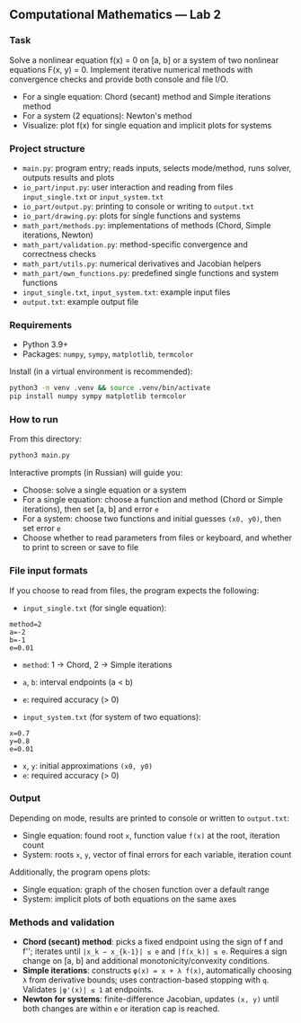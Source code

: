 ## Computational Mathematics — Lab 2

### Task
Solve a nonlinear equation f(x) = 0 on [a, b] or a system of two nonlinear equations F(x, y) = 0. Implement iterative numerical methods with convergence checks and provide both console and file I/O.

- For a single equation: Chord (secant) method and Simple iterations method
- For a system (2 equations): Newton's method
- Visualize: plot f(x) for single equation and implicit plots for systems

### Project structure
- `main.py`: program entry; reads inputs, selects mode/method, runs solver, outputs results and plots
- `io_part/input.py`: user interaction and reading from files `input_single.txt` or `input_system.txt`
- `io_part/output.py`: printing to console or writing to `output.txt`
- `io_part/drawing.py`: plots for single functions and systems
- `math_part/methods.py`: implementations of methods (Chord, Simple iterations, Newton)
- `math_part/validation.py`: method-specific convergence and correctness checks
- `math_part/utils.py`: numerical derivatives and Jacobian helpers
- `math_part/own_functions.py`: predefined single functions and system functions
- `input_single.txt`, `input_system.txt`: example input files
- `output.txt`: example output file

### Requirements
- Python 3.9+
- Packages: `numpy`, `sympy`, `matplotlib`, `termcolor`

Install (in a virtual environment is recommended):
```bash
python3 -m venv .venv && source .venv/bin/activate
pip install numpy sympy matplotlib termcolor
```

### How to run
From this directory:
```bash
python3 main.py
```

Interactive prompts (in Russian) will guide you:
- Choose: solve a single equation or a system
- For a single equation: choose a function and method (Chord or Simple iterations), then set [a, b] and error `e`
- For a system: choose two functions and initial guesses `(x0, y0)`, then set error `e`
- Choose whether to read parameters from files or keyboard, and whether to print to screen or save to file

### File input formats
If you choose to read from files, the program expects the following:

- `input_single.txt` (for single equation):
```
method=2
a=-2
b=-1
e=0.01
```
  - `method`: 1 → Chord, 2 → Simple iterations
  - `a`, `b`: interval endpoints (a < b)
  - `e`: required accuracy (> 0)

- `input_system.txt` (for system of two equations):
```
x=0.7
y=0.8
e=0.01
```
  - `x`, `y`: initial approximations `(x0, y0)`
  - `e`: required accuracy (> 0)

### Output
Depending on mode, results are printed to console or written to `output.txt`:
- Single equation: found root `x`, function value `f(x)` at the root, iteration count
- System: roots `x`, `y`, vector of final errors for each variable, iteration count

Additionally, the program opens plots:
- Single equation: graph of the chosen function over a default range
- System: implicit plots of both equations on the same axes

### Methods and validation
- **Chord (secant) method**: picks a fixed endpoint using the sign of f and f''; iterates until `|x_k − x_{k-1}| ≤ e` and `|f(x_k)| ≤ e`. Requires a sign change on [a, b] and additional monotonicity/convexity conditions.
- **Simple iterations**: constructs `φ(x) = x + λ f(x)`, automatically choosing `λ` from derivative bounds; uses contraction-based stopping with `q`. Validates `|φ'(x)| ≤ 1` at endpoints.
- **Newton for systems**: finite-difference Jacobian, updates `(x, y)` until both changes are within `e` or iteration cap is reached.


